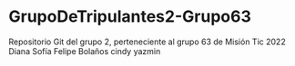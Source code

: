 # GrupoDeTripulantes2-Grupo63
Repositorio Git del grupo 2, perteneciente al grupo 63 de Misión Tic 2022
Diana Sofía
Felipe Bolaños
cindy yazmin